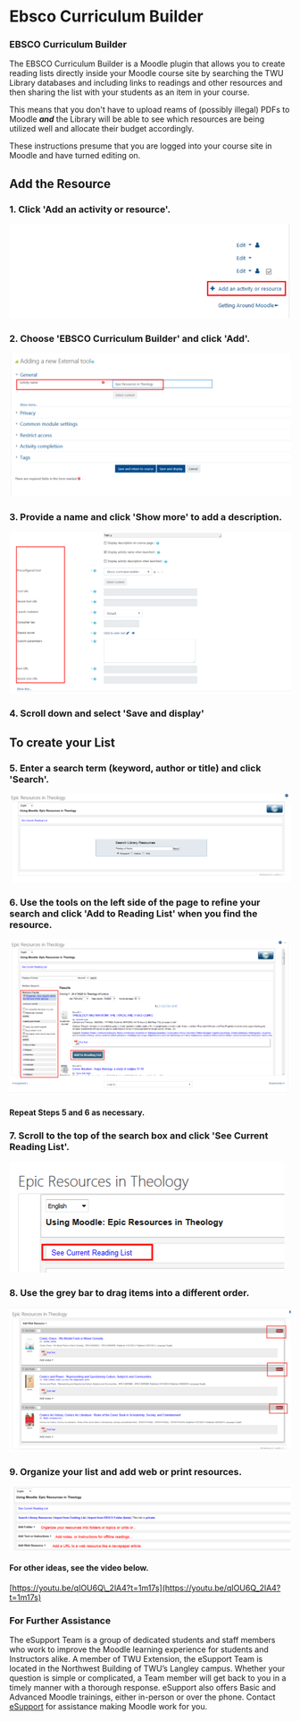 # Ebsco Curriculum Builder

### EBSCO Curriculum Builder

The EBSCO Curriculum Builder is a Moodle plugin that allows you to create reading lists directly inside your Moodle course site by searching the TWU Library databases and including links to readings and other resources and then sharing the list with your students as an item in your course.

This means that you don't have to upload reams of \(possibly illegal\) PDFs to Moodle _**and**_ the Library will be able to see which resources are being utilized well and allocate their budget accordingly.

These instructions presume that you are logged into your course site in Moodle and have turned editing on.

## Add the Resource

### 1. Click 'Add an activity or resource'.

![](../.gitbook/assets/ebsco-resource-1%20%281%29.png)

### 2. Choose 'EBSCO Curriculum Builder' and click 'Add'.

![](../.gitbook/assets/ebsco-resource-2%20%281%29.png)

### 3. Provide a name and click 'Show more' to add a description.

![](../.gitbook/assets/ebsco-resource-3-1.png)

### 4. Scroll down and select 'Save and display'

## To create your List

### 5. Enter a search term \(keyword, author or title\) and click 'Search'.

![](../.gitbook/assets/ebsco-resource-4%20%282%29.png)

### 6. Use the tools on the left side of the page to refine your search and click 'Add to Reading List' when you find the resource.

![](../.gitbook/assets/ebsco-resource-5%20%281%29.png)

#### Repeat Steps 5 and 6 as necessary.

### 7. Scroll to the top of the search box and click 'See Current Reading List'.

![](../.gitbook/assets/ebsco-resource-6%20%281%29.png)

### 8. Use the grey bar to drag items into a different order.

![](../.gitbook/assets/ebsco-resource-7%20%281%29.png)

### 9. Organize your list and add web or print resources.

![](../.gitbook/assets/ebsco-resource-8-1.png)

#### For other ideas, see the video below.

[https://youtu.be/qIOU6Q\_2lA4?t=1m17s](https://youtu.be/qIOU6Q_2lA4?t=1m17s)

### For Further Assistance

The eSupport Team is a group of dedicated students and staff members who work to improve the Moodle learning experience for students and Instructors alike. A member of TWU Extension, the eSupport Team is located in the Northwest Building of TWU’s Langley campus. Whether your question is simple or complicated, a Team member will get back to you in a timely manner with a thorough response. eSupport also offers Basic and Advanced Moodle trainings, either in-person or over the phone. Contact [eSupport](https://trinitywestern.teamdynamix.com/TDClient/Requests/ServiceDet?ID=16141) for assistance making Moodle work for you.

